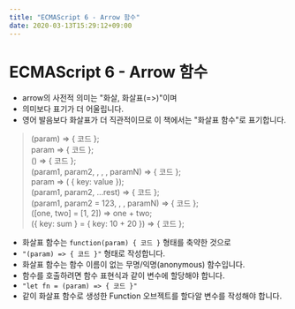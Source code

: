 ```yaml
---
title: "ECMAScript 6 - Arrow 함수"
date: 2020-03-13T15:29:12+09:00
---
```


# ECMAScript 6 - Arrow 함수

- arrow의 사전적 의미는 "화살, 화살표(=>)"이며
- 의미보다 표기가 더 어울립니다.
- 영어 발음보다 화살표가 더 직관적이므로 이 책에서는 "화살표 함수"로 표기합니다.

> (param) => { 코드 };  
> param => { 코드 };  
> () => { 코드 };  
> (param1, param2, , , , paramN) => { 코드 };  
> param => ( { key: value });  
> (param1, param2, ...rest) => { 코드 };  
> (param1, param2 = 123, , , paramN) => { 코드 };  
> ([one, two] = [1, 2]) => one + two;  
> ({ key: sum } = { key: 10 + 20 }) => { 코드 };

- 화살표 함수는 ``function(param) { 코드 }`` 형태를 축약한 것으로
- ``"(param) => { 코드 }"`` 형태로 작성합니다.
- 화살표 함수는 함수 이름이 없는 무명/익명(anonymous) 함수입니다.
- 함수를 호출하려면 함수 표현식과 같이 변수에 할당해야 합니다.
- ``"let fn = (param) => { 코드 }"``
- 같이 화살표 함수로 생성한 Function 오브젝트를 할다알 변수를 작성해야 합니다.
